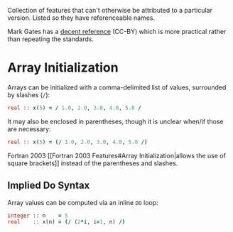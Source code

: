 Collection of features that can't otherwise be attributed to a particular version.  Listed so they have referenceable names.

Mark Gates has a [decent reference](https://www.icl.utk.edu/~mgates3/docs/fortran.html) (CC-BY) which is more practical rather than repeating the standards.

# Array Initialization
Arrays can be initialized with a comma-delimited list of values, surrounded by slashes (`/`):
```fortran
real :: x(5) = / 1.0, 2.0, 3.0, 4.0, 5.0 /
```

It may also be enclosed in parentheses, though it is unclear when/if those are necessary:
```fortran
real :: x(5) = (/ 1.0, 2.0, 3.0, 4.0, 5.0 /)
```

Fortran 2003 [[Fortran 2003 Features#Array Initialization|allows the use of square brackets]] instead of the parentheses and slashes.

## Implied Do Syntax
Array values can be computed via an inline `DO` loop:
```fortran
integer :: n    = 5
real    :: x(n) = (/ (2*i, i=1, n) /) 
```